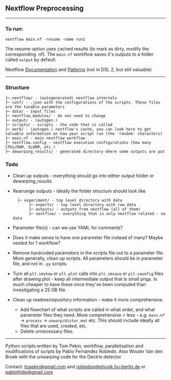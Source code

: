## Nextflow Preprocessing
___
### To run:
```
nextflow main.nf -resume -name run1
```
The resume option uses cached results (to mark as dirty, modify the corresponding .nf).
The ```main.nf``` workflow saves it's outputs to a folder called ```output``` by default.

Nextflow [Documentation](https://www.nextflow.io/docs/latest/) and [Patterns](https://nextflow-io.github.io/patterns/index.html) (not in DSL 2, but still valuable)
___
### Structure
```
├─.nextflow/ - (autogenerated) nextflow internals
├─ conf/ - .json with the configurations of the scripts. These files are the tunable parameters
├─ data/ - input files
├─ nextflow_modules/ - do not need to change
├─ output/ - (autogen.)
├─ scripts/ - scripts - the code that is called
├─ work/ - (autogen.) nextflow's cache, you can look here to get valuable information on how your script run (the 'random' characters)
├─ main.nf - main nextflow workflow
├─ nextflow.config - nextflow execution configurations (how many CPUs/RAM, SLURM, etc.)
├─ dewarping_results/ - generated directory where some outputs are put
```

### Todo

* Clean up outputs - everything should go into either output folder or dewarping_results. 
* Rearrange outputs - ideally the folder structure should look like
        
        ├─ experiment/ - top level directory with data
             ├─ exports/ - top level directory with raw data
             ├─ outputs/ - outputs from nextflow (all of them)
             ├─ nextflow/ - everything that is only nextflow related - no data

* Parameter file(s) - can we use YAML for comments? 
* Does it make sense to have one parameter file instead of many? Maybe nested for 1 workflow?
* Remove hardcoded parameters in the scripts file out to a parameter file. More generally, clean up scripts. All parameters should be in parameter file, and not in `.py` scripts. 
* Turn all `plt.imshow` or `plt.plot` calls into `plt.imsave` or `plt.savefig` files after drawing plot - keep all intermediate output that is small pngs. Is much cheaper to have these once they've been computed than investigating a 25 GB file. 
* Clean up readme/repository information - make it more comprehensive.
    * Add flowchart of what scripts are called in what order, and what parameter files they need. More comprehensive > less - e.g. `main.nf` -> `process` -> `unwarp/distor_mat` etc. This should include ideally all files that are used, created, etc. 
    * Delete unnecessary files. 

___
Python scripts written by Tom Pekin, workflow, parallelisation and modifications of scripts by Pablo Fernández Robledo. Also Wouter Van den Broek with the unwarping code for the Dectris detector

Contact: [tcpekin@gmail.com](mailto:tcpekin@gmail.com) and [robledop@physik.hu-berlin.de](mailto:robledop@physik.hu-berlin.de) or [pablofrldp@gmail.com](mailto:pablofrldp@gmail.com)
